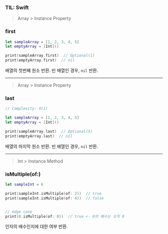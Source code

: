 ### TIL: Swift



>   Array > Instance Property

### first

```swift
let sampleArray = [1, 2, 3, 4, 5]
let emptyArray = [Int]()

print(sampleArray.first)  // Optional(1)
print(emptyArray.first)  // nil
```



배열의 첫번째 원소 반환. 빈 배열인 경우, `nil` 반환.



---



>   Array > Instance Property

### last

```swift
// Complexity: O(1)

let sampleArray = [1, 2, 3, 4, 5]
let emptyArray = [Int]()

print(sampleArray.last)  // Optional(5)
print(emptyArray.last)  // nil
```



배열의 마지막 원소 반환. 빈 배열인 경우, `nil` 반환.



---



>   Int > Instance Method

### isMultiple(of:)

```swift
let sampleInt = 6

print(sampleInt.isMultiple(of: 2))  // true
print(sampleInt.isMultiple(of: 4))  // false


// edge case
print(0.isMultiple(of: 0))  // true <- 0의 배수는 오직 0
```



인자의 배수인지에 대한 여부 반환.



